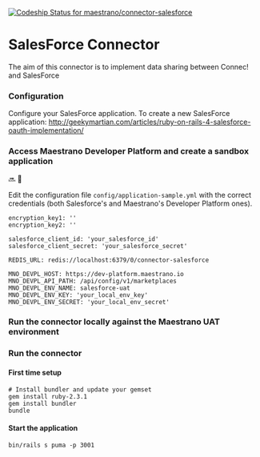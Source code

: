 [ ![Codeship Status for maestrano/connector-salesforce](https://codeship.com/projects/e6e21510-b64b-0133-12fb-7a4b33b8d70b/status?branch=master)](https://codeship.com/projects/134339)

# SalesForce Connector

The aim of this connector is to implement data sharing between Connec! and SalesForce

### Configuration
Configure your SalesForce application. To create a new SalesForce application: http://geekymartian.com/articles/ruby-on-rails-4-salesforce-oauth-implementation/

### Access Maestrano Developer Platform and create a sandbox application


:soon: :construction:


Edit the configuration file `config/application-sample.yml` with the correct credentials (both Salesforce's and Maestrano's Developer Platform ones).
```
encryption_key1: ''
encryption_key2: ''

salesforce_client_id: 'your_salesforce_id'
salesforce_client_secret: 'your_salesforce_secret'

REDIS_URL: redis://localhost:6379/0/connector-salesforce

MNO_DEVPL_HOST: https://dev-platform.maestrano.io
MNO_DEVPL_API_PATH: /api/config/v1/marketplaces
MNO_DEVPL_ENV_NAME: salesforce-uat
MNO_DEVPL_ENV_KEY: 'your_local_env_key'
MNO_DEVPL_ENV_SECRET: 'your_local_env_secret'

```

### Run the connector locally against the Maestrano UAT environment

### Run the connector
#### First time setup
```
# Install bundler and update your gemset
gem install ruby-2.3.1
gem install bundler
bundle
```

#### Start the application
```
bin/rails s puma -p 3001
```
